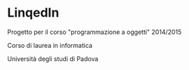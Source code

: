 # LinqedIn
Progetto per il corso "programmazione a oggetti" 2014/2015

Corso di laurea in informatica

Università degli studi di Padova
